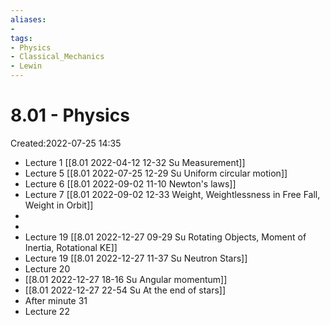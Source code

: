 ```yaml
---
aliases: 
- 
tags:
- Physics
- Classical_Mechanics
- Lewin
---
```


# 8.01 - Physics
Created:2022-07-25 14:35

- Lecture 1 [[8.01 2022-04-12 12-32 Su Measurement]]
- Lecture 5 [[8.01 2022-07-25 12-29 Su Uniform circular motion]]
- Lecture 6 [[8.01 2022-09-02 11-10 Newton's laws]]
- Lecture 7 [[8.01 2022-09-02 12-33 Weight, Weightlessness in Free Fall, Weight in Orbit]]
- 
- 
- Lecture 19 [[8.01 2022-12-27 09-29 Su Rotating Objects, Moment of Inertia, Rotational KE]]
- Lecture 19 [[8.01 2022-12-27 11-37 Su Neutron Stars]]
- Lecture 20
- [[8.01 2022-12-27 18-16 Su Angular momentum]]
- [[8.01 2022-12-27 22-54 Su At the end of stars]]
- After minute 31
- Lecture 22

